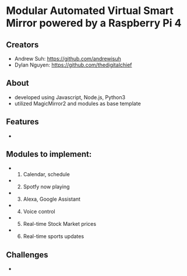# Modular Automated Virtual Smart Mirror powered by a Raspberry Pi 4

## Creators
  * Andrew Suh: https://github.com/andrewisuh
  * Dylan Nguyen: https://github.com/thedigitalchief

## About
  * developed using Javascript, Node.js, Python3
  * utilized MagicMirror2 and modules as base template

## Features
  *
  
## Modules to implement:
  * 1. Calendar, schedule 
  * 2. Spotfy now playing
  * 3. Alexa, Google Assistant 
  * 4. Voice control
  * 5. Real-time Stock Market prices
  * 6. Real-time sports updates


## Challenges
  *
  
